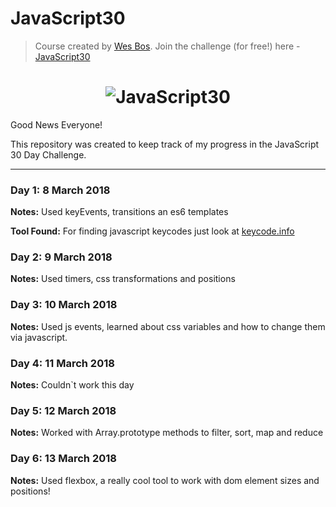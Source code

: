 # JavaScript30
> Course created by [Wes Bos](https://github.com/wesbos). Join the challenge (for free!) here - [JavaScript30](https://javascript30.com/account)

<h1 align="center">
  <img src="https://javascript30.com/images/JS3-social-share.png" style="max-width:100%" alt="JavaScript30" />
</h1>

Good News Everyone!

This repository was created to keep track of my progress in the JavaScript 30 Day Challenge.

---

### Day 1: 8 March 2018
**Notes:** Used keyEvents, transitions an es6 templates

**Tool Found:** For finding javascript keycodes just look at [keycode.info](http://keycode.info/)

### Day 2: 9 March 2018
**Notes:** Used timers, css transformations and positions

### Day 3: 10 March 2018
**Notes:** Used js events, learned about css variables and how to change them via javascript.

### Day 4: 11 March 2018
**Notes:** Couldn`t work this day

### Day 5: 12 March 2018
**Notes:** Worked with Array.prototype methods to filter, sort, map and reduce

### Day 6: 13 March 2018
**Notes:** Used flexbox, a really cool tool to work with dom element sizes and positions!